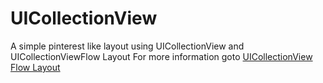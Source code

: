 UICollectionView
================

A simple pinterest like layout using UICollectionView and UICollectionViewFlow Layout
For more information goto [UICollectionView Flow Layout](http://shrikar.com/blog/2014/12/21/ios-swift-tutorial-uicollectionview-pinterest-layout/)

